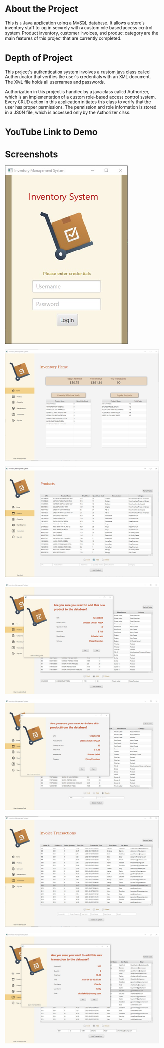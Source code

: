 # About the Project

This is a Java application using a MySQL database. It allows a store's 
inventory staff to log in securely with a custom role based access control 
system. Product inventory, customer invoices, and 
product category are the main features of this project that are
currently completed. <br/>

# Depth of Project
This project's authentication system involves a custom java class 
called Authenticator that verifies the user's credentials with 
an XML document. The XML file holds all usernames and passwords. 

Authorization in this project is handled by a java class called 
Authorizer, which is an implementation of a custom role-based access 
control system. Every CRUD action in this application initiates
this class to verify that the user has proper 
permissions. The permission and role information is stored in a 
JSON file, which is accessed only by the Authorizer class.

# YouTube Link to Demo


# Screenshots
![Login window:](src/main/resources/screenshots/Login_2-12-21.jpg)
<br/><br/>
![Home window:](src/main/resources/screenshots/Home_4-30-21.jpg)
<br/><br/>
![Products window:](src/main/resources/screenshots/Products_2-18-21.jpg)
<br/><br/>
![Add product window:](src/main/resources/screenshots/AddProduct_4-30-21.jpg)
<br/><br/>
![Delete product window:](src/main/resources/screenshots/DeleteProduct_4-30-21.jpg)
<br/><br/>
![Transactions window:](src/main/resources/screenshots/Transactions_4-30-21.jpg)
<br/><br/>
![Add transactions window:](src/main/resources/screenshots/AddTransaction_4-30-21.jpg)